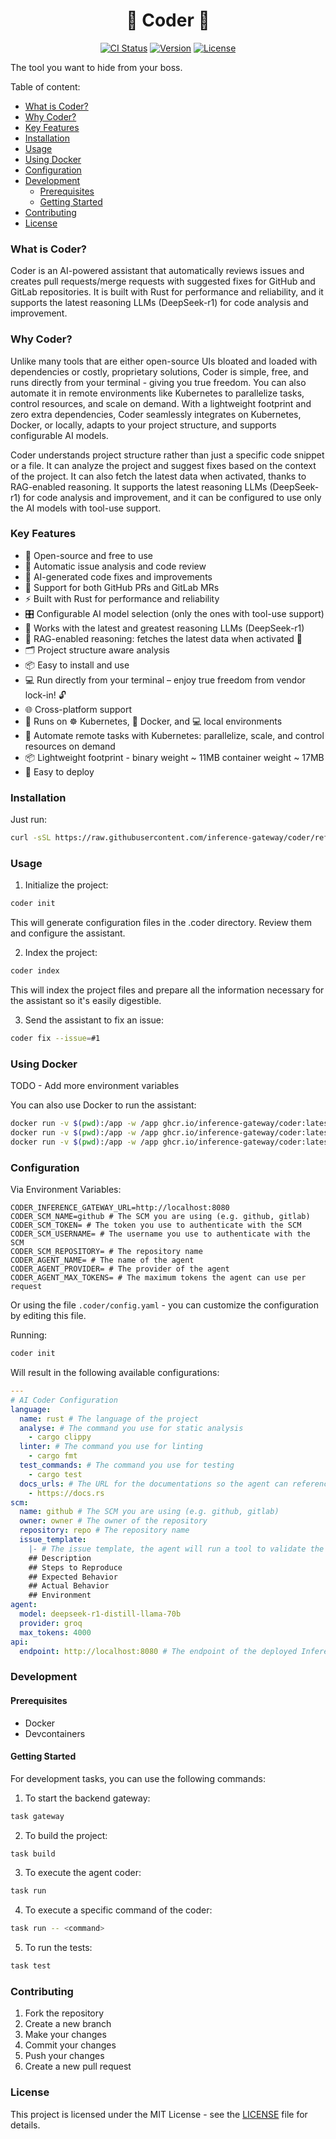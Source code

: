 <h1 align="center">🦀 Coder 🦀</h1>

<p align="center">
    <a href="https://github.com/inference-gateway/coder/actions"><img src="https://github.com/inference-gateway/coder/actions/workflows/ci.yml/badge.svg" alt="CI Status"/></a>
    <a href="https://github.com/inference-gateway/coder/releases"><img src="https://img.shields.io/github/v/release/inference-gateway/coder?color=blue&style=flat-square" alt="Version"/></a>
    <a href="https://github.com/inference-gateway/coder/blob/main/LICENSE"><img src="https://img.shields.io/github/license/inference-gateway/coder?color=blue&style=flat-square" alt="License"/></a>
</p>

The tool you want to hide from your boss.

Table of content:

- [What is Coder?](#what-is-coder)
- [Why Coder?](#why-coder)
- [Key Features](#key-features)
- [Installation](#installation)
- [Usage](#usage)
- [Using Docker](#using-docker)
- [Configuration](#configuration)
- [Development](#development)
  - [Prerequisites](#prerequisites)
  - [Getting Started](#getting-started)
- [Contributing](#contributing)
- [License](#license)

### What is Coder?

Coder is an AI-powered assistant that automatically reviews issues and creates pull requests/merge requests with suggested fixes for GitHub and GitLab repositories. It is built with Rust for performance and reliability, and it supports the latest reasoning LLMs (DeepSeek-r1) for code analysis and improvement.

### Why Coder?

Unlike many tools that are either open-source UIs bloated and loaded with dependencies or costly, proprietary solutions, Coder is simple, free, and runs directly from your terminal - giving you true freedom. You can also automate it in remote environments like Kubernetes to parallelize tasks, control resources, and scale on demand. With a lightweight footprint and zero extra dependencies, Coder seamlessly integrates on Kubernetes, Docker, or locally, adapts to your project structure, and supports configurable AI models.

Coder understands project structure rather than just a specific code snippet or a file. It can analyze the project and suggest fixes based on the context of the project. It can also fetch the latest data when activated, thanks to RAG-enabled reasoning. It supports the latest reasoning LLMs (DeepSeek-r1) for code analysis and improvement, and it can be configured to use only the AI models with tool-use support.

### Key Features

- 📜 Open-source and free to use
- 🚀 Automatic issue analysis and code review
- 🤖 AI-generated code fixes and improvements
- 🔗 Support for both GitHub PRs and GitLab MRs
- ⚡ Built with Rust for performance and reliability
- 🎛️ Configurable AI model selection (only the ones with tool-use support)
- 🤖 Works with the latest and greatest reasoning LLMs (DeepSeek-r1)
- 🔄 RAG-enabled reasoning: fetches the latest data when activated 🚀
- 🗂️ Project structure aware analysis
- 📦 Easy to install and use
- 💻 Run directly from your terminal – enjoy true freedom from vendor lock-in! 🔓
- 🌐 Cross-platform support
- 🚀 Runs on ☸️ Kubernetes, 🐳 Docker, and 💻 local environments
- 🤖 Automate remote tasks with Kubernetes: parallelize, scale, and control resources on demand
- 📦 Lightweight footprint - binary weight ~ 11MB container weight ~ 17MB
- 🚀 Easy to deploy

### Installation

Just run:

```bash
curl -sSL https://raw.githubusercontent.com/inference-gateway/coder/refs/heads/main/install.sh | sh
```

### Usage

1. Initialize the project:

```bash
coder init
```

This will generate configuration files in the .coder directory. Review them and configure the assistant.

2. Index the project:

```bash
coder index
```

This will index the project files and prepare all the information necessary for the assistant so it's easily digestible.

3. Send the assistant to fix an issue:

```bash
coder fix --issue=#1
```

### Using Docker

TODO - Add more environment variables

You can also use Docker to run the assistant:

```bash
docker run -v $(pwd):/app -w /app ghcr.io/inference-gateway/coder:latest init
docker run -v $(pwd):/app -w /app ghcr.io/inference-gateway/coder:latest index
docker run -v $(pwd):/app -w /app ghcr.io/inference-gateway/coder:latest fix --issue=#1
```

### Configuration

Via Environment Variables:

```
CODER_INFERENCE_GATEWAY_URL=http://localhost:8080
CODER_SCM_NAME=github # The SCM you are using (e.g. github, gitlab)
CODER_SCM_TOKEN= # The token you use to authenticate with the SCM
CODER_SCM_USERNAME= # The username you use to authenticate with the SCM
CODER_SCM_REPOSITORY= # The repository name
CODER_AGENT_NAME= # The name of the agent
CODER_AGENT_PROVIDER= # The provider of the agent
CODER_AGENT_MAX_TOKENS= # The maximum tokens the agent can use per request
```

Or using the file `.coder/config.yaml` - you can customize the configuration by editing this file.

Running:

```bash
coder init
```

Will result in the following available configurations:

```yaml
---
# AI Coder Configuration
language:
  name: rust # The language of the project
  analyse: # The command you use for static analysis
    - cargo clippy
  linter: # The command you use for linting
    - cargo fmt
  test_commands: # The command you use for testing
    - cargo test
  docs_urls: # The URL for the documentations so the agent can reference them
    - https://docs.rs
scm:
  name: github # The SCM you are using (e.g. github, gitlab)
  owner: owner # The owner of the repository
  repository: repo # The repository name
  issue_template:
    |- # The issue template, the agent will run a tool to validate the template contain all necessary information before proceeding
    ## Description
    ## Steps to Reproduce
    ## Expected Behavior
    ## Actual Behavior
    ## Environment
agent:
  model: deepseek-r1-distill-llama-70b
  provider: groq
  max_tokens: 4000
api:
  endpoint: http://localhost:8080 # The endpoint of the deployed Inferece-Gateway API
```

### Development

#### Prerequisites

- Docker
- Devcontainers

#### Getting Started

For development tasks, you can use the following commands:

1. To start the backend gateway:

```bash
task gateway
```

2. To build the project:

```bash
task build
```

3. To execute the agent coder:

```bash
task run
```

4. To execute a specific command of the coder:

```bash
task run -- <command>
```

5. To run the tests:

```bash
task test
```

### Contributing

1. Fork the repository
2. Create a new branch
3. Make your changes
4. Commit your changes
5. Push your changes
6. Create a new pull request

### License

This project is licensed under the MIT License - see the [LICENSE](LICENSE) file for details.
